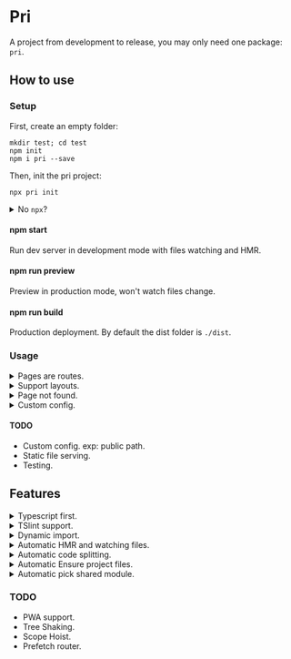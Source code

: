 # Pri

A project from development to release, you may only need one package: `pri`.

## How to use

### Setup

First, create an empty folder:

```shell
mkdir test; cd test
npm init
npm i pri --save
```

Then, init the pri project:

```shell
npx pri init
```

<details>
  <summary>
  No <code>npx</code>?
  </summary>

  <p>

  If you haven't `npx` cli, you can copy following npm scripts into `package.json`:
  
  ```json
  "scripts": {
    "start": "pri",
    "build": "pri build",
    "preview": "pri preview"
  }
  ```

  Or, upgrade your `npm`!
  
  </p>

</details>

#### npm start

Run dev server in development mode with files watching and HMR.

#### npm run preview

Preview in production mode, won't watch files change.

#### npm run build

Production deployment. By default the dist folder is `./dist`.

### Usage

<details>
  <summary>Pages are routes.</summary>

  <p>
  
  Populate `.src/pages/index.tsx` inside your project:

  ```typescript
  import { React } from "pri"
  export default () => <div>Hello pri!</div>
  ```

  Then, just run `npm start`, this home page will route to `/`.

  **Routes**

  Routes will be automatically created by the file's path in `./src/pages`. For example, file `./src/pages/user/about.tsx` will be found in route `/user/about`.
  
  </p>

</details>

<details>
  <summary>Support layouts.</summary>

  <p>
  
  Populate `.src/layouts/index.tsx` inside your project:

  ```typescript
  import { React } from "pri"

  export default (props: React.Props<any>) => (
    <div>
      <p>Layout header</p>
      {props.children}
    </div>
  )
  ```

  This file will automatically become the layout file, and `props.children` are the content of the files in `./src/pages`
  
  </p>

</details>

<details>
  <summary>Page not found.</summary>
  
  <p>

  Populate `.src/404.tsx` inside your project:

  ```typescript
  import { React } from "pri"

  export default () => (
    <div>
      Page not found!
    </div>
  )
  ```

  </p>

</details>

<details>
  <summary>Custom config.</summary>
  
  <p>

  You can create these files to config pri:
  - `./src/config/config.default.ts`.
  - `./src/config/config.local.ts`. Enable when exec `npm start`.
  - `./src/config/config.prod.ts`. Enable when exec `npm run build`.

  `config.local.ts` and `config.prod.ts` have a higher priority than `config.default.ts`

  **Example**

  ```typescript
  import { ProjectConfig } from "pri"

  export default {
    distDir: "output"
  } as ProjectConfig
  ```

  **`ProjectConfig` Details**

  ```typescript
  class IConfig {
    /**
     * Dist dir path when running: npm run build | pri build
     */
    public distDir?: string = "dist"
    /**
     * Public url path when running: npm run build | pri build
     */
    public publicPath?: string | null = null
  }
  ```

  </p>

</details>

#### TODO

- Custom config. exp: public path.
- Static file serving.
- Testing.

## Features

<details>
  <summary>Typescript first.</summary>
  
  <p>

  `Pri` is written by typescript, so it's easy to use in typescript:

  ```typescript
  // pages/index.tsx
  import { React } from "pri"
  ```

  </p>

</details>

<details>
  <summary>TSlint support.</summary>
  
  <p>

  After the `pri` is installed, the tslint will take effect automatically.

  </p>

</details>

<details>
  <summary>Dynamic import.</summary>
  
  <p>

  **Dynamic package**

  ```typescript
  async function mergeObject(source: object, target: object) {
    const _ = await import("lodash")
    return _.mergeDeep(source, target)
  }
  ```

  **Dynamic component**

  ```typescript
  import { Loadable } from "pri"

  const SomePage = Loadable({
    loader: () => import("../components/some-page"),
    loading: () => <div>loading..</div>
  })

  function renderDynamicPage() {
    return <SomePage />
  }
  ```

  See more in [react-loadable](https://github.com/thejameskyle/react-loadable).

  </p>

</details>

<details>
  <summary>Automatic HMR and watching files.</summary>
  
  <p>

  After run `npm start`, the develop server support HMR.

  And when you add or delete any files in `src/pages` or `src/layouts`, new routes will automatically create, you don't need to restart the command.

  </p>

</details>

<details>
  <summary>Automatic code splitting.</summary>
  
  <p>

  > As long as there are two or more files under `pages`, will automatically use code splitting.
  
  We will automatically generate the following routing in `.temp` folder:

  ```typescript
  const srcPagesIndex = Loadable({
    loader: () => import("..."),
    loading: () => null
  })

  const srcPagesOther = Loadable({
    loader: () => import("..."),
    loading: () => null
  })
  ```

  </p>

</details>

<details>
  <summary>Automatic Ensure project files.</summary>
  
  <p>
  
  After any of this three commands are executed: `npm start|build|preview` or `npx pri init`, will create following files automatically:

  **.gitignore**

  Ensure that `.gitignore` has some basic rules: `node_modules` `dist` and so on.

  **tsconfig.json**

  Ensure that typescript working.

  **tslint.json**

  Ensure uniform code inspection rules.

  **.babelrc**

  Everyone likes `babel`.

  **package.json**

  Ensure `package.json` has these npm scripts: `npm start|build|preview`.

  **.vscode**

  Ensure that developers have a unified editor experience.
  
  </p>

</details>

<details>
  <summary>Automatic pick shared module.</summary>
  
  <p>

  **Isolated dependence**

  If `jquery` and `lodash` are either dependent by each files like following code:

  ```typescript
  // src/pages/foo.tsx
  import * as $ from "jquery"

  // src/pages/bar.tsx
  import * as _ from "lodash"
  ```

  `JQuery` will be packaged into the `foo.tsx`, and `lodash` will be packaged into the `bar.tsx`.

  **Shared dependence**

  If `jquery` is both dependent by each files like following code:

  ```typescript
  // src/pages/foo.tsx
  import * as $ from "jquery"

  // src/pages/bar.tsx
  import * as $ from "jquery"
  ```

  Neither `foo.tsx` nor `bar.tsx` will package `jquery`, instand, `jquery` will be packaged into main entry file.

  </p>

</details>

### TODO

- PWA support.
- Tree Shaking.
- Scope Hoist.
- Prefetch router.
